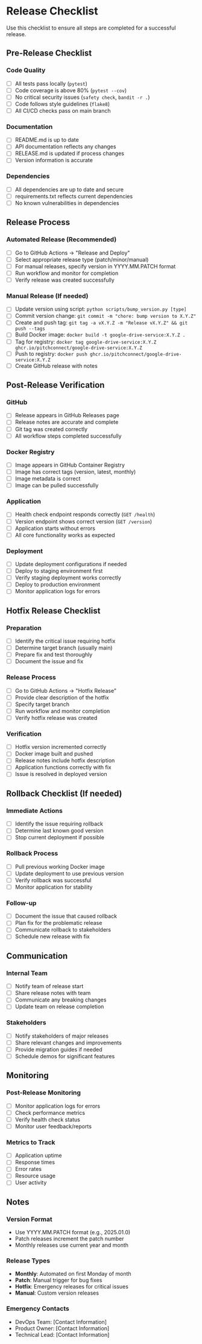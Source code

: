# Release Checklist

Use this checklist to ensure all steps are completed for a successful release.

## Pre-Release Checklist

### Code Quality
- [ ] All tests pass locally (`pytest`)
- [ ] Code coverage is above 80% (`pytest --cov`)
- [ ] No critical security issues (`safety check`, `bandit -r .`)
- [ ] Code follows style guidelines (`flake8`)
- [ ] All CI/CD checks pass on main branch

### Documentation
- [ ] README.md is up to date
- [ ] API documentation reflects any changes
- [ ] RELEASE.md is updated if process changes
- [ ] Version information is accurate

### Dependencies
- [ ] All dependencies are up to date and secure
- [ ] requirements.txt reflects current dependencies
- [ ] No known vulnerabilities in dependencies

## Release Process

### Automated Release (Recommended)
- [ ] Go to GitHub Actions → "Release and Deploy"
- [ ] Select appropriate release type (patch/minor/manual)
- [ ] For manual releases, specify version in YYYY.MM.PATCH format
- [ ] Run workflow and monitor for completion
- [ ] Verify release was created successfully

### Manual Release (If needed)
- [ ] Update version using script: `python scripts/bump_version.py [type]`
- [ ] Commit version change: `git commit -m "chore: bump version to X.Y.Z"`
- [ ] Create and push tag: `git tag -a vX.Y.Z -m "Release vX.Y.Z" && git push --tags`
- [ ] Build Docker image: `docker build -t google-drive-service:X.Y.Z .`
- [ ] Tag for registry: `docker tag google-drive-service:X.Y.Z ghcr.io/pitchconnect/google-drive-service:X.Y.Z`
- [ ] Push to registry: `docker push ghcr.io/pitchconnect/google-drive-service:X.Y.Z`
- [ ] Create GitHub release with notes

## Post-Release Verification

### GitHub
- [ ] Release appears in GitHub Releases page
- [ ] Release notes are accurate and complete
- [ ] Git tag was created correctly
- [ ] All workflow steps completed successfully

### Docker Registry
- [ ] Image appears in GitHub Container Registry
- [ ] Image has correct tags (version, latest, monthly)
- [ ] Image metadata is correct
- [ ] Image can be pulled successfully

### Application
- [ ] Health check endpoint responds correctly (`GET /health`)
- [ ] Version endpoint shows correct version (`GET /version`)
- [ ] Application starts without errors
- [ ] All core functionality works as expected

### Deployment
- [ ] Update deployment configurations if needed
- [ ] Deploy to staging environment first
- [ ] Verify staging deployment works correctly
- [ ] Deploy to production environment
- [ ] Monitor application logs for errors

## Hotfix Release Checklist

### Preparation
- [ ] Identify the critical issue requiring hotfix
- [ ] Determine target branch (usually main)
- [ ] Prepare fix and test thoroughly
- [ ] Document the issue and fix

### Release Process
- [ ] Go to GitHub Actions → "Hotfix Release"
- [ ] Provide clear description of the hotfix
- [ ] Specify target branch
- [ ] Run workflow and monitor completion
- [ ] Verify hotfix release was created

### Verification
- [ ] Hotfix version incremented correctly
- [ ] Docker image built and pushed
- [ ] Release notes include hotfix description
- [ ] Application functions correctly with fix
- [ ] Issue is resolved in deployed version

## Rollback Checklist (If needed)

### Immediate Actions
- [ ] Identify the issue requiring rollback
- [ ] Determine last known good version
- [ ] Stop current deployment if possible

### Rollback Process
- [ ] Pull previous working Docker image
- [ ] Update deployment to use previous version
- [ ] Verify rollback was successful
- [ ] Monitor application for stability

### Follow-up
- [ ] Document the issue that caused rollback
- [ ] Plan fix for the problematic release
- [ ] Communicate rollback to stakeholders
- [ ] Schedule new release with fix

## Communication

### Internal Team
- [ ] Notify team of release start
- [ ] Share release notes with team
- [ ] Communicate any breaking changes
- [ ] Update team on release completion

### Stakeholders
- [ ] Notify stakeholders of major releases
- [ ] Share relevant changes and improvements
- [ ] Provide migration guides if needed
- [ ] Schedule demos for significant features

## Monitoring

### Post-Release Monitoring
- [ ] Monitor application logs for errors
- [ ] Check performance metrics
- [ ] Verify health check status
- [ ] Monitor user feedback/reports

### Metrics to Track
- [ ] Application uptime
- [ ] Response times
- [ ] Error rates
- [ ] Resource usage
- [ ] User activity

## Notes

### Version Format
- Use YYYY.MM.PATCH format (e.g., 2025.01.0)
- Patch releases increment the patch number
- Monthly releases use current year and month

### Release Types
- **Monthly**: Automated on first Monday of month
- **Patch**: Manual trigger for bug fixes
- **Hotfix**: Emergency releases for critical issues
- **Manual**: Custom version releases

### Emergency Contacts
- DevOps Team: [Contact Information]
- Product Owner: [Contact Information]
- Technical Lead: [Contact Information]
